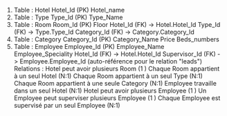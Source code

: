 1. Table : Hotel
Hotel_Id (PK)
Hotel_name
2. Table : Type
Type_Id (PK)
Type_Name
3. Table : Room
Room_Id (PK)
Floor
Hotel_Id (FK) -> Hotel.Hotel_Id
Type_Id (FK) -> Type.Type_Id
Category_Id (FK) -> Category.Category_Id
4. Table : Category
Category_Id (PK)
Category_Name
Price
Beds_numbers
5. Table : Employee
Employee_Id (PK)
Employee_Name
Employee_Speciality
Hotel_Id (FK) -> Hotel.Hotel_Id
Supervisor_Id (FK) -> Employee.Employee_Id (auto-référence pour le relation "leads")
Relations :
Hotel peut avoir plusieurs Room (1
)
Chaque Room appartient à un seul Hotel (N:1)
Chaque Room appartient à un seul Type (N:1)
Chaque Room appartient à une seule Category (N:1)
Employee travaille dans un seul Hotel (N:1)
Hotel peut avoir plusieurs Employee (1
)
Un Employee peut superviser plusieurs Employee (1
)
Chaque Employee est supervisé par un seul Employee (N:1)